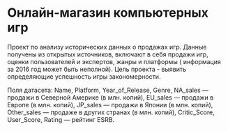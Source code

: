 # Онлайн-магазин компьютерных игр

Проект по анализу исторических данных о продажах игр. Данные получены из открытых источников, включают в себя продажи игр, оценки пользователей и экспертов, жанры и платформы ( информация за 2016 год может быть неполной). Цель проекта - выявить определяющие успешность игры закономерности.

Поля датасета: Name, Platform, Year_of_Release, Genre, NA_sales — продажи в Северной Америке (в млн. копий), EU_sales — продажи в Европе  (в млн. копий), JP_sales — продажи в Японии (в млн. копий),
Other_sales — продаже в других странах (в млн. копий), Critic_Score, User_Score, Rating — рейтинг ESRB.



